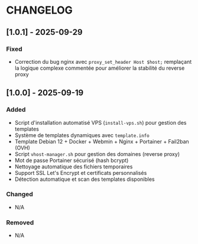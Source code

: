 # CHANGELOG

## [1.0.1] - 2025-09-29

### Fixed

- Correction du bug nginx avec `proxy_set_header Host $host;` remplaçant la logique complexe commentée pour améliorer la stabilité du reverse proxy

## [1.0.0] - 2025-09-19

### Added

- Script d'installation automatisé VPS (`install-vps.sh`) pour gestion des templates
- Système de templates dynamiques avec `template.info`
- Template Debian 12 + Docker + Webmin + Nginx + Portainer + Fail2ban (OVH)
- Script `vhost-manager.sh` pour gestion des domaines (reverse proxy)
- Mot de passe Portainer sécurisé (hash bcrypt)
- Nettoyage automatique des fichiers temporaires
- Support SSL Let's Encrypt et certificats personnalisés
- Détection automatique et scan des templates disponibles

### Changed

- N/A

### Removed

- N/A
